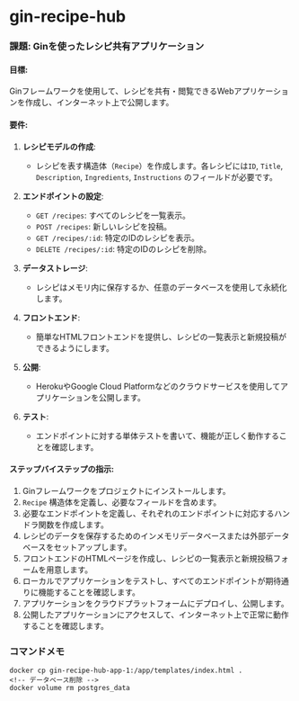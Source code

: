 # gin-recipe-hub

### 課題: Ginを使ったレシピ共有アプリケーション

#### 目標:
Ginフレームワークを使用して、レシピを共有・閲覧できるWebアプリケーションを作成し、インターネット上で公開します。

#### 要件:

1. **レシピモデルの作成**:
   - レシピを表す構造体（`Recipe`）を作成します。各レシピには`ID`, `Title`, `Description`, `Ingredients`, `Instructions` のフィールドが必要です。

2. **エンドポイントの設定**:
   - `GET /recipes`: すべてのレシピを一覧表示。
   - `POST /recipes`: 新しいレシピを投稿。
   - `GET /recipes/:id`: 特定のIDのレシピを表示。
   - `DELETE /recipes/:id`: 特定のIDのレシピを削除。

3. **データストレージ**:
   - レシピはメモリ内に保存するか、任意のデータベースを使用して永続化します。

4. **フロントエンド**:
   - 簡単なHTMLフロントエンドを提供し、レシピの一覧表示と新規投稿ができるようにします。

5. **公開**:
   - HerokuやGoogle Cloud Platformなどのクラウドサービスを使用してアプリケーションを公開します。

6. **テスト**:
   - エンドポイントに対する単体テストを書いて、機能が正しく動作することを確認します。

#### ステップバイステップの指示:

1. Ginフレームワークをプロジェクトにインストールします。
2. `Recipe` 構造体を定義し、必要なフィールドを含めます。
3. 必要なエンドポイントを定義し、それぞれのエンドポイントに対応するハンドラ関数を作成します。
4. レシピのデータを保存するためのインメモリデータベースまたは外部データベースをセットアップします。
5. フロントエンドのHTMLページを作成し、レシピの一覧表示と新規投稿フォームを用意します。
6. ローカルでアプリケーションをテストし、すべてのエンドポイントが期待通りに機能することを確認します。
7. アプリケーションをクラウドプラットフォームにデプロイし、公開します。
8. 公開したアプリケーションにアクセスして、インターネット上で正常に動作することを確認します。

### コマンドメモ

```
docker cp gin-recipe-hub-app-1:/app/templates/index.html .
<!-- データベース削除 -->
docker volume rm postgres_data
```